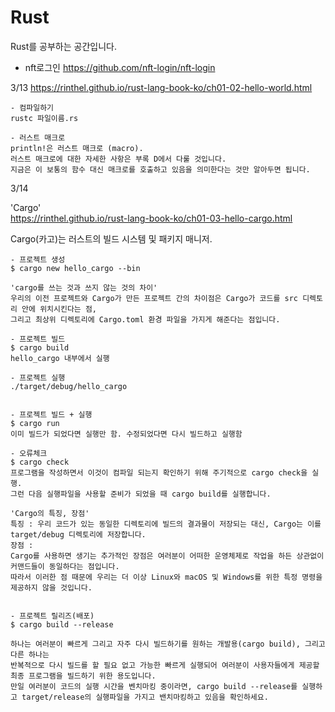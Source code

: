 # Rust

Rust를 공부하는 공간입니다.  


* nft로그인 
https://github.com/nft-login/nft-login  


3/13 
https://rinthel.github.io/rust-lang-book-ko/ch01-02-hello-world.html

    - 컴파일하기  
    rustc 파일이름.rs  

    - 러스트 매크로  
    println!은 러스트 매크로 (macro).  
    러스트 매크로에 대한 자세한 사항은 부록 D에서 다룰 것입니다.  
    지금은 이 보통의 함수 대신 매크로를 호출하고 있음을 의미한다는 것만 알아두면 됩니다.  


3/14

'Cargo'  
https://rinthel.github.io/rust-lang-book-ko/ch01-03-hello-cargo.html  

Cargo(카고)는 러스트의 빌드 시스템 및 패키지 매니저.  

    - 프로젝트 생성
    $ cargo new hello_cargo --bin

    'cargo를 쓰는 것과 쓰지 않는 것의 차이'
    우리의 이전 프로젝트와 Cargo가 만든 프로젝트 간의 차이점은 Cargo가 코드를 src 디렉토리 안에 위치시킨다는 점,  
    그리고 최상위 디렉토리에 Cargo.toml 환경 파일을 가지게 해준다는 점입니다.  

    - 프로젝트 빌드
    $ cargo build
    hello_cargo 내부에서 실행

    - 프로젝트 실행
    ./target/debug/hello_cargo


    - 프로젝트 빌드 + 실행
    $ cargo run 
    이미 빌드가 되었다면 실행만 함. 수정되었다면 다시 빌드하고 실행함

    - 오류체크
    $ cargo check 
    프로그램을 작성하면서 이것이 컴파일 되는지 확인하기 위해 주기적으로 cargo check을 실행.  
    그런 다음 실행파일을 사용할 준비가 되었을 때 cargo build를 실행합니다.  

    'Cargo의 특징, 장점'
    특징 : 우리 코드가 있는 동일한 디렉토리에 빌드의 결과물이 저장되는 대신, Cargo는 이를 target/debug 디렉토리에 저장합니다.  
    장점 : 
    Cargo를 사용하면 생기는 추가적인 장점은 여러분이 어떠한 운영체제로 작업을 하든 상관없이 커맨드들이 동일하다는 점입니다. 
    따라서 이러한 점 때문에 우리는 더 이상 Linux와 macOS 및 Windows를 위한 특정 명령을 제공하지 않을 것입니다.  


    - 프로젝트 릴리즈(배포)
    $ cargo build --release  

    하나는 여러분이 빠르게 그리고 자주 다시 빌드하기를 원하는 개발용(cargo build), 그리고 다른 하나는  
    반복적으로 다시 빌드를 할 필요 없고 가능한 빠르게 실행되어 여러분이 사용자들에게 제공할 최종 프로그램을 빌드하기 위한 용도입니다.  
    만일 여러분이 코드의 실행 시간을 벤치마킹 중이라면, cargo build --release를 실행하고 target/release의 실행파일을 가지고 밴치마킹하고 있음을 확인하세요.  


